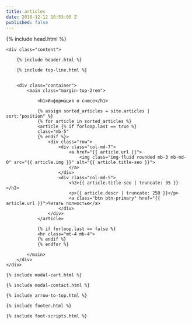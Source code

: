 ```yaml
---
title: articles
date: 2018-12-12 16:53:00 Z
published: false
---
```


{% include head.html %}
<body>

	<div class="content">

		{% include header.html %}

		{% include top-line.html %}


		<div class="container">
			<main class="margin-top-2rem">

				<h1>Информация о снюсе</h1>
				
				{% assign sorted_articles = site.articles | sort:"position" %}
				{% for article in sorted_articles %}
				<article {% if forloop.last == true %}
				class="mb-5"
				{% endif %}>
					<div class="row">
						<div class="col-md-7">
							<a href="{{ article.url }}">
								<img class="img-fluid rounded mb-3 mb-md-0" src="{{ article.img }}" alt="{{ article.title-seo }}">
							</a>
						</div>
						<div class="col-md-5">
							<h2>{{ article.title-seo | truncate: 35 }}</h2>
							<p>{{ article.descr | truncate: 250 }}</p>
							<a class="btn btn-primary" href="{{ article.url }}">Читать полностью</a>
						</div>
					</div>
				</article>

				{% if forloop.last == false %}
				<hr class="mt-4 mb-4">
				{% endif %}
				{% endfor %}

			</main>
		</div>
	</div>

	{% include modal-cart.html %}

	{% include modal-contact.html %}

	{% include arrow-to-top.html %}

	{% include footer.html %}

	{% include foot-scripts.html %}